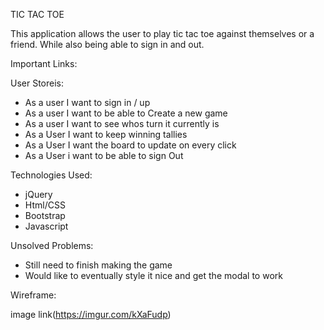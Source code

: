 TIC TAC TOE

This application allows the user to play tic tac toe against themselves or a friend. While also being able to sign in and out.

Important Links:


User Storeis:
  - As a user I want to sign in / up
  - As a user I want to be able to Create a new game
  - As a user I want to see whos turn it currently is
  - As a User I want to keep winning tallies
  - As a User I want the board to update on every click
  - As a User i want to be able to sign Out


Technologies Used:
  - jQuery
  - Html/CSS
  - Bootstrap
  - Javascript


Unsolved Problems:

  - Still need to finish making the game
  - Would like to eventually style it nice and get the modal to work



Wireframe:

image link(https://imgur.com/kXaFudp)
